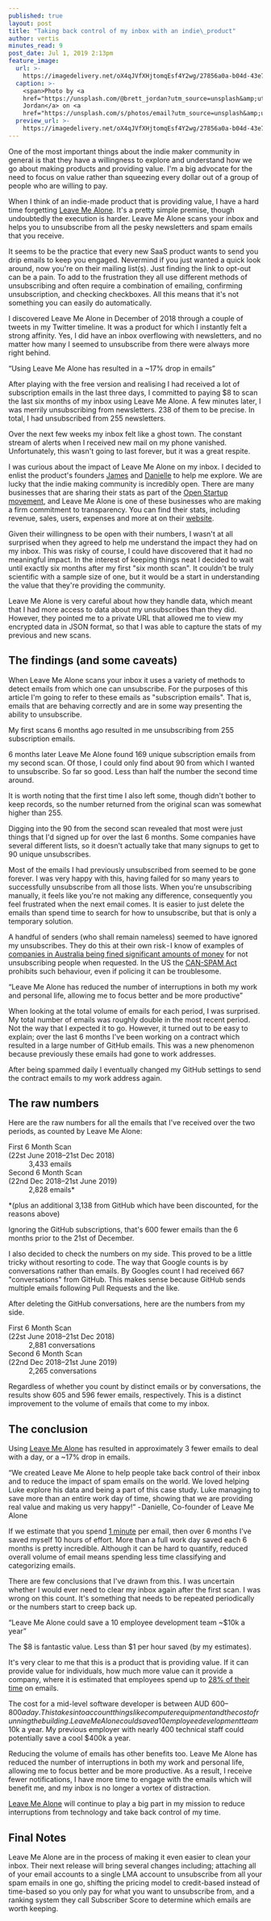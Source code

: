 ```yaml
---
published: true
layout: post
title: "Taking back control of my inbox with an indie\_product"
author: vertis
minutes_read: 9
post_date: Jul 1, 2019 2:13pm
feature_image:
  url: >-
    https://imagedelivery.net/oX4qJVfXHjtomqEsf4Y2wg/27856a0a-b04d-43e7-30a3-31d00d236700/w=800
  caption: >-
    <span>Photo by <a
    href="https://unsplash.com/@brett_jordan?utm_source=unsplash&amp;utm_medium=referral&amp;utm_content=creditCopyText">Brett
    Jordan</a> on <a
    href="https://unsplash.com/s/photos/email?utm_source=unsplash&amp;utm_medium=referral&amp;utm_content=creditCopyText">Unsplash</a></span>
  preview_url: >-
    https://imagedelivery.net/oX4qJVfXHjtomqEsf4Y2wg/27856a0a-b04d-43e7-30a3-31d00d236700/w=450
---
```



One of the most important things about the indie maker community in general is that they have a willingness to explore and understand how we go about making products and providing value. I'm a big advocate for the need to focus on value rather than squeezing every dollar out of a group of people who are willing to pay.

When I think of an indie-made product that is providing value, I have a hard time forgetting [Leave Me Alone](https://leavemealone.app). It's a pretty simple premise, though undoubtedly the execution is harder. Leave Me Alone scans your inbox and helps you to unsubscribe from all the pesky newsletters and spam emails that you receive.

It seems to be the practice that every new SaaS product wants to send you drip emails to keep you engaged. Nevermind if you just wanted a quick look around, now you're on their mailing list(s). Just finding the link to opt-out can be a pain. To add to the frustration they all use different methods of unsubscribing and often require a combination of emailing, confirming unsubscription, and checking checkboxes. All this means that it's not something you can easily do automatically.

I discovered Leave Me Alone in December of 2018 through a couple of tweets in my Twitter timeline. It was a product for which I instantly felt a strong affinity. Yes, I did have an inbox overflowing with newsletters, and no matter how many I seemed to unsubscribe from there were always more right behind.

<div class="my-16 mx-auto text-center text-2xl leading-9 font-medium text-gray-900">
  <p>
    &ldquo;Using Leave Me Alone has resulted in a ~17% drop in emails&rdquo;
  </p>
</div>




After playing with the free version and realising I had received a lot of subscription emails in the last three days, I committed to paying $8 to scan the last six months of my inbox using Leave Me Alone. A few minutes later, I was merrily unsubscribing from newsletters. 238 of them to be precise. In total, I had unsubscribed from 255 newsletters.

Over the next few weeks my inbox felt like a ghost town. The constant stream of alerts when I received new mail on my phone vanished. Unfortunately, this wasn't going to last forever, but it was a great respite.

I was curious about the impact of Leave Me Alone on my inbox. I decided to enlist the product's founders [James](https://twitter.com/JamesIvings) and [Danielle](https://twitter.com/dinkydani21) to help me explore. We are lucky that the indie making community is incredibly open. There are many businesses that are sharing their stats as part of the [Open Startup movement](https://baremetrics.com/open-startups), and Leave Me Alone is one of these businesses who are making a firm commitment to transparency. You can find their stats, including revenue, sales, users, expenses and more at on their [website](https://leavemealone.app/open/).

Given their willingness to be open with their numbers, I wasn't at all surprised when they agreed to help me understand the impact they had on my inbox. This was risky of course, I could have discovered that it had no meaningful impact.
In the interest of keeping things neat I decided to wait until exactly six months after my first "six month scan". It couldn't be truly scientific with a sample size of one, but it would be a start in understanding the value that they're providing the community.

Leave Me Alone is very careful about how they handle data, which meant that I had more access to data about my unsubscribes than they did. However, they pointed me to a private URL that allowed me to view my encrypted data in JSON format, so that I was able to capture the stats of my previous and new scans.

## The findings (and some caveats)
When Leave Me Alone scans your inbox it uses a variety of methods to detect emails from which one can unsubscribe. For the purposes of this article I'm going to refer to these emails as "subscription emails". That is, emails that are behaving correctly and are in some way presenting the ability to unsubscribe.

My first scans 6 months ago resulted in me unsubscribing from 255 subscription emails.

6 months later Leave Me Alone found 169 unique subscription emails from my second scan. Of those, I could only find about 90 from which I wanted to unsubscribe. So far so good. Less than half the number the second time around.

It is worth noting that the first time I also left some, though didn't bother to keep records, so the number returned from the original scan was somewhat higher than 255.

Digging into the 90 from the second scan revealed that most were just things that I'd signed up for over the last 6 months. Some companies have several different lists, so it doesn't actually take that many signups to get to 90 unique unsubscribes.

Most of the emails I had previously unsubscribed from seemed to be gone forever. I was very happy with this, having failed for so many years to successfully unsubscribe from all those lists. When you're unsubscribing manually, it feels like you're not making any difference, consequently you feel frustrated when the next email comes. It is easier to just delete the emails than spend time to search for how to unsubscribe, but that is only a temporary solution.

A handful of senders (who shall remain nameless) seemed to have ignored my unsubscribes. They do this at their own risk - I know of examples of [companies in Australia being fined significant amounts of money](https://www.smh.com.au/technology/graysonline-fined-record-165000-for-spam-20131009-2v78c.html) for not unsubscribing people when requested. In the US the [CAN-SPAM Act](https://www.fcc.gov/general/can-spam) prohibits such behaviour, even if policing it can be troublesome.


<div class="my-16 mx-auto text-center text-2xl leading-9 font-medium text-gray-900">
  <p>
    &ldquo;Leave Me Alone has reduced the number of interruptions in both my work and personal life, allowing me to focus better and be more productive&rdquo;
  </p>
</div>



When looking at the total volume of emails for each period, I was surprised. My total number of emails was roughly double in the most recent period. Not the way that I expected it to go. However, it turned out to be easy to explain; over the last 6 months I've been working on a contract which resulted in a large number of GitHub emails. This was a new phenomenon because previously these emails had gone to work addresses.

After being spammed daily I eventually changed my GitHub settings to send the contract emails to my work address again.

## The raw numbers
Here are the raw numbers for all the emails that I've received over the two periods, as counted by Leave Me Alone:

<dl class="mt-5 grid grid-cols-1 gap-5 sm:grid-cols-2">
  <div class="bg-white overflow-hidden shadow rounded-lg">
    <div class="px-4 py-5 sm:p-6">
      <dt class="text-sm font-medium text-gray-500 truncate">
        First 6 Month Scan<br/>(22st June 2018–21st Dec 2018)
      </dt>
      <dd class="mt-1 text-3xl font-semibold text-gray-900">
        3,433 emails
      </dd>
    </div>
  </div>

  <div class="bg-white overflow-hidden shadow rounded-lg">
    <div class="px-4 py-5 sm:p-6">
      <dt class="text-sm font-medium text-gray-500 truncate">
        Second 6 Month Scan<br/>(22nd Dec 2018–21st June 2019)
      </dt>
      <dd class="mt-1 text-3xl font-semibold text-gray-900">
        2,828 emails*
      </dd>
    </div>
  </div>
</dl>
*(plus an additional 3,138 from GitHub which have been discounted, for the reasons above)

Ignoring the GitHub subscriptions, that's 600 fewer emails than the 6 months prior to the 21st of December.

I also decided to check the numbers on my side. This proved to be a little tricky without resorting to code. The way that Google counts is by conversations rather than emails. By Googles count I had received 667 "conversations" from GitHub. This makes sense because GitHub sends multiple emails following Pull Requests and the like.

After deleting the GitHub conversations, here are the numbers from my side.

<dl class="mt-5 grid grid-cols-1 gap-5 sm:grid-cols-2">
  <div class="bg-white overflow-hidden shadow rounded-lg">
    <div class="px-4 py-5 sm:p-6">
      <dt class="text-sm font-medium text-gray-500 truncate">
        First 6 Month Scan<br/>(22st June 2018–21st Dec 2018)
      </dt>
      <dd class="mt-1 text-3xl font-semibold text-gray-900">
        2,881 conversations
      </dd>
    </div>
  </div>

  <div class="bg-white overflow-hidden shadow rounded-lg">
    <div class="px-4 py-5 sm:p-6">
      <dt class="text-sm font-medium text-gray-500 truncate">
        Second 6 Month Scan<br/>(22nd Dec 2018–21st June 2019)
      </dt>
      <dd class="mt-1 text-3xl font-semibold text-gray-900">
        2,265 conversations
      </dd>
    </div>
  </div>
</dl>

Regardless of whether you count by distinct emails or by conversations, the results show 605 and 596 fewer emails, respectively. This is a distinct improvement to the volume of emails that come to my inbox.

## The conclusion
Using [Leave Me Alone](https://leavemealone.app) has resulted in approximately 3 fewer emails to deal with a day, or a ~17% drop in emails.

<div class="my-16 mx-auto text-center text-xl leading-9 font-light italic text-gray-900">
  <p>
    &ldquo;We created Leave Me Alone to help people take back control of their inbox and to reduce the impact of spam emails on the world. We loved helping Luke explore his data and being a part of this case study. Luke managing to save more than an entire work day of time, showing that we are providing real value and making us very happy!&rdquo; - Danielle, Co-founder of Leave Me Alone
  </p>
</div>

If we estimate that you spend [1 minute](https://frontapp.com/blog/2018/07/20/how-much-time-are-you-spending-on-email/) per email, then over 6 months I've saved myself 10 hours of effort. More than a full work day saved each 6 months is pretty incredible. Although it can be hard to quantify, reduced overall volume of email means spending less time classifying and categorizing emails.

There are few conclusions that I've drawn from this. I was uncertain whether I would ever need to clear my inbox again after the first scan. I was wrong on this count. It's something that needs to be repeated periodically or the numbers start to creep back up.

<div class="my-16 mx-auto text-center text-2xl leading-9 font-medium text-gray-900">
  <p>
    &ldquo;Leave Me Alone could save a 10 employee development team ~$10k a year&rdquo;
  </p>
</div>


The $8 is fantastic value. Less than $1 per hour saved (by my estimates).

It's very clear to me that this is a product that is providing value. If it can provide value for individuals, how much more value can it provide a company, where it is estimated that employees spend up to [28% of their time](https://www.mckinsey.com/industries/high-tech/our-insights/the-social-economy) on emails.

The cost for a mid-level software developer is between AUD $600–800 a day. This takes into account things like computer equipment and the cost of running the building. Leave Me Alone could save a 10 employee development team ~$10k a year. My previous employer with nearly 400 technical staff could potentially save a cool $400k a year.

Reducing the volume of emails has other benefits too. Leave Me Alone has reduced the number of interruptions in both my work and personal life, allowing me to focus better and be more productive. As a result, I receive fewer notifications, I have more time to engage with the emails which will benefit me, and my inbox is no longer a vortex of distraction.

[Leave Me Alone](https://leavemealone.app) will continue to play a big part in my mission to reduce interruptions from technology and take back control of my time.

## Final Notes
Leave Me Alone are in the process of making it even easier to clean your inbox. Their next release will bring several changes including; attaching all of your email accounts to a single LMA account to unsubscribe from all your spam emails in one go, shifting the pricing model to credit-based instead of time-based so you only pay for what you want to unsubscribe from, and a ranking system they call Subscriber Score to determine which emails are worth keeping.